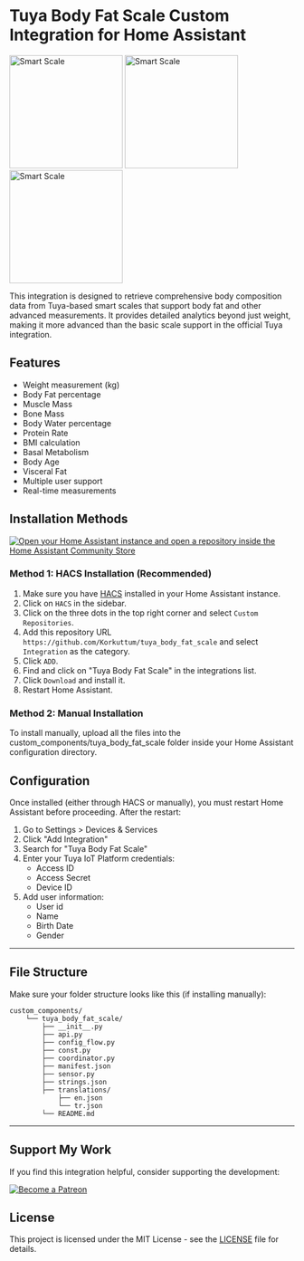 # Tuya Body Fat Scale Custom Integration for Home Assistant

<img src="https://iis-akakce.akamaized.net/p.z?%2F%2Fproductimages%2Ehepsiburada%2Enet%2Fs%2F45%2F600%2F10824497070130%2Ejpg" alt="Smart Scale" width="200"/> <img src="https://image.made-in-china.com/2f0j00aMhREsrtVIbv/Tuya-Smart-Body-Weighing-Scales.webp" alt="Smart Scale" width="200"/> <img src="https://www.expert4house.com/img/cms/Tuya%20Smart%20Home/Tuya%20Bilancia%20del%20Grasso%20Corporeo%20BMI%20Smart%20WiFi%20con%20Display%20Digitale%20a%20LED.jpg" alt="Smart Scale" width="200"/>

This integration is designed to retrieve comprehensive body composition data from Tuya-based smart scales that support body fat and other advanced measurements. It provides detailed analytics beyond just weight, making it more advanced than the basic scale support in the official Tuya integration.

## Features

- Weight measurement (kg)
- Body Fat percentage
- Muscle Mass
- Bone Mass
- Body Water percentage
- Protein Rate
- BMI calculation
- Basal Metabolism
- Body Age
- Visceral Fat
- Multiple user support
- Real-time measurements

## Installation Methods

[![Open your Home Assistant instance and open a repository inside the Home Assistant Community Store](https://my.home-assistant.io/badges/hacs_repository.svg)](https://my.home-assistant.io/redirect/hacs_repository/?owner=Korkuttum&repository=tuya_body_fat_scale&category=integration)

### Method 1: HACS Installation (Recommended)
1. Make sure you have [HACS](https://hacs.xyz/) installed in your Home Assistant instance.
2. Click on `HACS` in the sidebar.
3. Click on the three dots in the top right corner and select `Custom Repositories`.
4. Add this repository URL `https://github.com/Korkuttum/tuya_body_fat_scale` and select `Integration` as the category.
5. Click `ADD`.
6. Find and click on "Tuya Body Fat Scale" in the integrations list.
7. Click `Download` and install it.
8. Restart Home Assistant.

### Method 2: Manual Installation
To install manually, upload all the files into the custom_components/tuya_body_fat_scale folder inside your Home Assistant configuration directory. 

## Configuration

Once installed (either through HACS or manually), you must restart Home Assistant before proceeding. After the restart:

1. Go to Settings > Devices & Services
2. Click "Add Integration"
3. Search for "Tuya Body Fat Scale"
4. Enter your Tuya IoT Platform credentials:
   - Access ID
   - Access Secret
   - Device ID
5. Add user information:
   - User id
   - Name
   - Birth Date
   - Gender

---

## File Structure

Make sure your folder structure looks like this (if installing manually):
```
custom_components/
    └── tuya_body_fat_scale/
        ├── __init__.py
        ├── api.py
        ├── config_flow.py
        ├── const.py
        ├── coordinator.py
        ├── manifest.json
        ├── sensor.py
        ├── strings.json
        ├── translations/
            ├── en.json
            └── tr.json
        └── README.md
```

---

## Support My Work

If you find this integration helpful, consider supporting the development:

[![Become a Patreon](https://img.shields.io/badge/Become_a-Patron-red.svg?style=for-the-badge&logo=patreon)](https://www.patreon.com/korkuttum)

## License

This project is licensed under the MIT License - see the [LICENSE](LICENSE) file for details.
